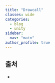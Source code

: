 ```yaml
---
title: "Drawcall"
classes: wide
categories: 
  - blog
  - unity
sidebar:
  nav: "main"
author_profile: true
---
```

  
## 출처
* 